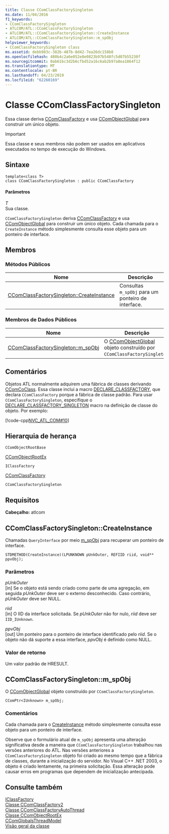 ```yaml
---
title: Classe CComClassFactorySingleton
ms.date: 11/04/2016
f1_keywords:
- CComClassFactorySingleton
- ATLCOM/ATL::CComClassFactorySingleton
- ATLCOM/ATL::CComClassFactorySingleton::CreateInstance
- ATLCOM/ATL::CComClassFactorySingleton::m_spObj
helpviewer_keywords:
- CComClassFactorySingleton class
ms.assetid: debb983c-382b-487b-8d42-7ea26dc158b8
ms.openlocfilehash: 480b4c2a6e052e8e0823b97b548fc5d07b55230f
ms.sourcegitcommit: 0ab61bc3d2b6cfbd52a16c6ab2b97a8ea1864f12
ms.translationtype: MT
ms.contentlocale: pt-BR
ms.lasthandoff: 04/23/2019
ms.locfileid: "62260169"
---
```

# <a name="ccomclassfactorysingleton-class"></a>Classe CComClassFactorySingleton

Essa classe deriva [CComClassFactory](../../atl/reference/ccomclassfactory-class.md) e usa [CComObjectGlobal](../../atl/reference/ccomobjectglobal-class.md) para construir um único objeto.

> [!IMPORTANT]
>  Essa classe e seus membros não podem ser usados em aplicativos executados no tempo de execução do Windows.

## <a name="syntax"></a>Sintaxe

```
template<class T>
class CComClassFactorySingleton : public CComClassFactory
```

#### <a name="parameters"></a>Parâmetros

*T*<br/>
Sua classe.

`CComClassFactorySingleton` deriva [CComClassFactory](../../atl/reference/ccomclassfactory-class.md) e usa [CComObjectGlobal](../../atl/reference/ccomobjectglobal-class.md) para construir um único objeto. Cada chamada para o `CreateInstance` método simplesmente consulta esse objeto para um ponteiro de interface.

## <a name="members"></a>Membros

### <a name="public-methods"></a>Métodos Públicos

|Nome|Descrição|
|----------|-----------------|
|[CComClassFactorySingleton::CreateInstance](#createinstance)|Consultas `m_spObj` para um ponteiro de interface.|

### <a name="public-data-members"></a>Membros de Dados Públicos

|Nome|Descrição|
|----------|-----------------|
|[CComClassFactorySingleton::m_spObj](#m_spobj)|O [CComObjectGlobal](../../atl/reference/ccomobjectglobal-class.md) objeto construído por `CComClassFactorySingleton`.|

## <a name="remarks"></a>Comentários

Objetos ATL normalmente adquirem uma fábrica de classes derivando [CComCoClass](../../atl/reference/ccomcoclass-class.md). Essa classe inclui a macro [DECLARE_CLASSFACTORY](aggregation-and-class-factory-macros.md#declare_classfactory), que declara `CComClassFactory` porque a fábrica de classe padrão. Para usar `CComClassFactorySingleton`, especifique o [DECLARE_CLASSFACTORY_SINGLETON](aggregation-and-class-factory-macros.md#declare_classfactory_singleton) macro na definição de classe do objeto. Por exemplo:

[!code-cpp[NVC_ATL_COM#10](../../atl/codesnippet/cpp/ccomclassfactorysingleton-class_1.h)]

## <a name="inheritance-hierarchy"></a>Hierarquia de herança

`CComObjectRootBase`

[CComObjectRootEx](../../atl/reference/ccomobjectrootex-class.md)

`IClassFactory`

[CComClassFactory](../../atl/reference/ccomclassfactory-class.md)

`CComClassFactorySingleton`

## <a name="requirements"></a>Requisitos

**Cabeçalho:** atlcom

##  <a name="createinstance"></a>  CComClassFactorySingleton::CreateInstance

Chamadas `QueryInterface` por meio [m_spObj](#m_spobj) para recuperar um ponteiro de interface.

```
STDMETHOD(CreateInstance)(LPUNKNOWN pUnkOuter, REFIID riid, void** ppvObj);
```

### <a name="parameters"></a>Parâmetros

*pUnkOuter*<br/>
[in] Se o objeto está sendo criado como parte de uma agregação, em seguida *pUnkOuter* deve ser o externo desconhecido. Caso contrário, *pUnkOuter* deve ser NULL.

*riid*<br/>
[in] O IID da interface solicitada. Se *pUnkOuter* não for nulo, *riid* deve ser `IID_IUnknown`.

*ppvObj*<br/>
[out] Um ponteiro para o ponteiro de interface identificado pelo *riid*. Se o objeto não dá suporte a essa interface, *ppvObj* é definido como NULL.

### <a name="return-value"></a>Valor de retorno

Um valor padrão de HRESULT.

##  <a name="m_spobj"></a>  CComClassFactorySingleton::m_spObj

O [CComObjectGlobal](../../atl/reference/ccomobjectglobal-class.md) objeto construído por `CComClassFactorySingleton`.

```
CComPtr<IUnknown> m_spObj;
```

### <a name="remarks"></a>Comentários

Cada chamada para o [CreateInstance](#createinstance) método simplesmente consulta esse objeto para um ponteiro de interface.

Observe que o formulário atual de `m_spObj` apresenta uma alteração significativa desde a maneira que `CComClassFactorySingleton` trabalhou nas versões anteriores do ATL. Nas versões anteriores a `CComClassFactorySingleton` objeto foi criado ao mesmo tempo que a fábrica de classes, durante a inicialização do servidor. No Visual C++ .NET 2003, o objeto é criado lentamente, na primeira solicitação. Essa alteração pode causar erros em programas que dependem de inicialização antecipada.

## <a name="see-also"></a>Consulte também

[IClassFactory](/windows/desktop/api/unknwnbase/nn-unknwnbase-iclassfactory)<br/>
[Classe CComClassFactory2](../../atl/reference/ccomclassfactory2-class.md)<br/>
[Classe CComClassFactoryAutoThread](../../atl/reference/ccomclassfactoryautothread-class.md)<br/>
[Classe CComObjectRootEx](../../atl/reference/ccomobjectrootex-class.md)<br/>
[CComGlobalsThreadModel](atl-typedefs.md#ccomglobalsthreadmodel)<br/>
[Visão geral da classe](../../atl/atl-class-overview.md)
